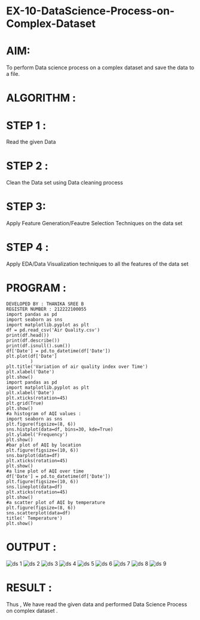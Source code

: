 # EX-10-DataScience-Process-on-Complex-Dataset

# AIM:
To perform Data science process on a complex dataset and save the data to a file.

# ALGORITHM :

# STEP 1 :
Read the given Data 

# STEP 2 :
Clean the Data set using Data cleaning process 

# STEP 3:
Apply Feature Generation/Feautre Selection Techniques on the data set 

# STEP 4 :
Apply EDA/Data Visualization techniques to all the features of the data set

# PROGRAM :
```
DEVELOPED BY : THANIKA SREE B
REGISTER NUMBER : 212222100055
import pandas as pd
import seaborn as sns
import matplotlib.pyplot as plt 
df = pd.read_csv('Air Quality.csv')
print(df.head())
print(df.describe())
print(df.isnull().sum())
df['Date'] = pd.to_datetime(df['Date']) 
plt.plot(df['Date']
         )
plt.title('Variation of air quality index over Time')
plt.xlabel('Date')
plt.show()
import pandas as pd
import matplotlib.pyplot as plt
plt.xlabel('Date')
plt.xticks(rotation=45)
plt.grid(True)
plt.show()
#a histogram of AQI values :
import seaborn as sns
plt.figure(figsize=(8, 6))
sns.histplot(data=df, bins=30, kde=True)
plt.ylabel('Frequency')
plt.show()
#bar plot of AQI by location
plt.figure(figsize=(10, 6))
sns.barplot(data=df)
plt.xticks(rotation=45)
plt.show()
#a line plot of AQI over time
df['Date'] = pd.to_datetime(df['Date'])
plt.figure(figsize=(10, 6))
sns.lineplot(data=df)
plt.xticks(rotation=45)
plt.show()
#a scatter plot of AQI by temperature
plt.figure(figsize=(8, 6))
sns.scatterplot(data=df)
title(' Temperature')
plt.show()
```
# OUTPUT :

![ds 1](https://github.com/Thanikasreeb/EX-10-DataScience-Process-on-Complex-Dataset/assets/119557910/d4285879-f201-42f6-8245-37d1df128876)
![ds 2](https://github.com/Thanikasreeb/EX-10-DataScience-Process-on-Complex-Dataset/assets/119557910/f16e4e9c-ad29-4d32-8bd5-10c5bbb6785f)
![ds 3](https://github.com/Thanikasreeb/EX-10-DataScience-Process-on-Complex-Dataset/assets/119557910/a8338e4c-3cec-4ede-ac77-7d87b787018d)
![ds 4](https://github.com/Thanikasreeb/EX-10-DataScience-Process-on-Complex-Dataset/assets/119557910/b100013b-e858-47fc-b2f0-33be37ea14bb)
![ds 5](https://github.com/Thanikasreeb/EX-10-DataScience-Process-on-Complex-Dataset/assets/119557910/2c26fc0d-6009-4cfe-bd1f-6546f1de84b8)
![ds 6](https://github.com/Thanikasreeb/EX-10-DataScience-Process-on-Complex-Dataset/assets/119557910/eea0fd8f-d4be-457a-8b00-49508e282a36)
![ds 7](https://github.com/Thanikasreeb/EX-10-DataScience-Process-on-Complex-Dataset/assets/119557910/5621613a-d2a8-4f56-9075-55b66f4b14a0)
![ds 8](https://github.com/Thanikasreeb/EX-10-DataScience-Process-on-Complex-Dataset/assets/119557910/ea1dd07c-e54e-439b-bf0a-d66f78bef4a5)
![ds 9](https://github.com/Thanikasreeb/EX-10-DataScience-Process-on-Complex-Dataset/assets/119557910/24cd10f3-f949-4b27-a5a8-76266f904e2e)

# RESULT :
 Thus , We have read the given data and performed Data Science Process on complex dataset .









